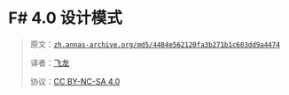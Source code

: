 # F# 4.0 设计模式

> 原文：[`zh.annas-archive.org/md5/4484e562120fa3b271b1c603dd9a4474`](https://zh.annas-archive.org/md5/4484e562120fa3b271b1c603dd9a4474)
> 
> 译者：[飞龙](https://github.com/wizardforcel)
> 
> 协议：[CC BY-NC-SA 4.0](http://creativecommons.org/licenses/by-nc-sa/4.0/)